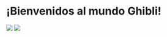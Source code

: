 <h1>¡Bienvenidos al mundo Ghibli!</h1>

![](https://i.pinimg.com/originals/da/07/f0/da07f06bb1634c3065cc832fcbbaae54.jpg)
![](https://img.europapress.es/fotoweb/fotonoticia_20140804175156-634869_600.jpg)